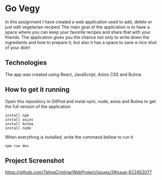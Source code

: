 # Go Vegy

In this assignment I have created a web application used to add, delete or just edit vegetarian recipes! 
The main goal of the application is to have a space where you can keep your favorite recipes and share that with your friends.
The application gives you the chance not only to write down the ingredients and how to prepare it, but also it has a space to save a nice 
shot of your dish! 

## Technologies

The app was created using React, JavaScript, Axios CSS and Bulma. 

## How to get it running

Open this repository in GitPod and instal npm, node, axios and Bulma to get the full version of the application
```
install npm
install axios
install bulma
install node
```
When everything is installed, write the command bellow to run it
```
npm run dev
```
## Project Screenshot

https://github.com/TelmaCristina/WebProject/issues/2#issue-622452077



